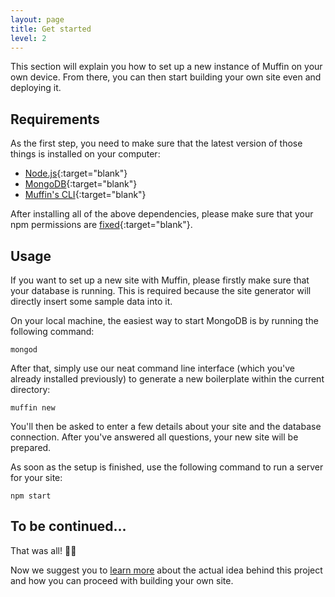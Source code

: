 ```yaml
---
layout: page
title: Get started
level: 2
---
```


This section will explain you how to set up a new instance of Muffin on your own device. From there, you can then start building your own site even and deploying it.

## Requirements

As the first step, you need to make sure that the latest version of those things is installed on your computer:

- [Node.js](https://nodejs.org){:target="blank"}
- [MongoDB](https://www.mongodb.org){:target="blank"}
- [Muffin's CLI](https://www.npmjs.com/package/muffin-cli){:target="blank"}

After installing all of the above dependencies, please make sure that your npm permissions are [fixed](https://docs.npmjs.com/getting-started/fixing-npm-permissions){:target="blank"}.

## Usage

If you want to set up a new site with Muffin, please firstly make sure that your database is running. This is required because the site generator will directly insert some sample data into it.

On your local machine, the easiest way to start MongoDB is by running the following command:

```
mongod
```

After that, simply use our neat command line interface (which you've already installed previously) to generate a new boilerplate within the current directory:

```
muffin new
```

You'll then be asked to enter a few details about your site and the database connection. After you've answered all questions, your new site will be prepared.

As soon as the setup is finished, use the following command to run a server for your site:

```
npm start
```

## To be continued...

That was all! 📢🐢

Now we suggest you to [learn more](/guide/philosophy) about the actual idea behind this project and how you can proceed with building your own site.
